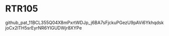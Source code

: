# RTR105
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
